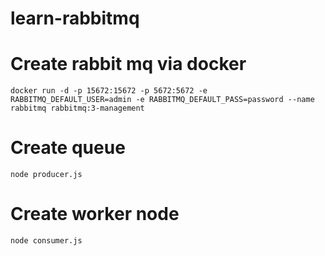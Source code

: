 # learn-rabbitmq

# Create rabbit mq via docker
```
docker run -d -p 15672:15672 -p 5672:5672 -e RABBITMQ_DEFAULT_USER=admin -e RABBITMQ_DEFAULT_PASS=password --name rabbitmq rabbitmq:3-management
```

# Create queue
```
node producer.js
```

# Create worker node
```
node consumer.js
```
